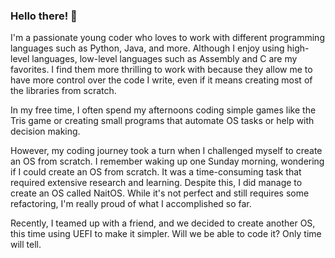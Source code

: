### Hello there! 👋

I'm a passionate young coder who loves to work with different programming languages such as Python, Java, and more.
Although I enjoy using high-level languages, low-level languages such as Assembly and C are my favorites. I find them more thrilling to work with because they allow me to have more control over the code I write, even if it means creating most of the libraries from scratch.

In my free time, I often spend my afternoons coding simple games like the Tris game or creating small programs that automate OS tasks or help with decision making.

However, my coding journey took a turn when I challenged myself to create an OS from scratch.
I remember waking up one Sunday morning, wondering if I could create an OS from scratch.
It was a time-consuming task that required extensive research and learning. Despite this, I did manage to create an OS called NaitOS.
While it's not perfect and still requires some refactoring, I'm really proud of what I accomplished so far.

Recently, I teamed up with a friend, and we decided to create another OS, this time using UEFI to make it simpler.
Will we be able to code it? Only time will tell.
